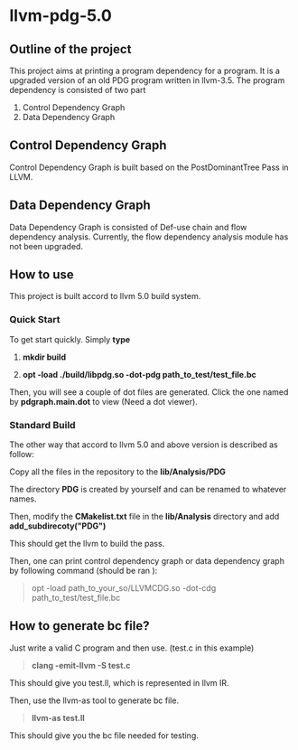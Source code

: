 # llvm-pdg-5.0

## Outline of the project

This project aims at printing a program dependency for a program. It is a upgraded version of an old PDG program written in llvm-3.5.
The program dependency is consisted of two part 
  1. Control Dependency Graph
  2. Data Dependency Graph

## Control Dependency Graph
Control Dependency Graph is built based on the PostDominantTree Pass in LLVM. 

## Data Dependency Graph
Data Dependency Graph is consisted of Def-use chain and flow dependency analysis. 
Currently, the flow dependency analysis module has not been upgraded.  

## How to use
This project is built accord to llvm 5.0 build system. 


### Quick Start
To get start quickly. Simply **type** 

1. **mkdir build**

2. **opt -load ./build/libpdg.so -dot-pdg path_to_test/test_file.bc**

Then, you will see a couple of dot files are generated. Click the one named by **pdgraph.main.dot** to view (Need a dot viewer).

### Standard Build
The other way that accord to llvm 5.0 and above version is described as follow:

Copy all the files in the repository to the **lib/Analysis/PDG** 

The directory **PDG** is created by yourself and can be renamed to whatever names.

Then, modify the **CMakelist.txt** file in the **lib/Analysis** directory and add **add_subdirecoty("PDG")**

This should get the llvm to build the pass.

Then, one can print control dependency graph or data dependency graph by following command (should be ran ):

> opt -load path_to_your_so/LLVMCDG.so -dot-cdg path_to_test/test_file.bc 

## How to generate bc file?
Just write a valid C program and then use. (test.c in this example)

> **clang -emit-llvm -S test.c**

This should give you test.ll, which is represented in llvm IR. 

Then, use the llvm-as tool to generate bc file.

> **llvm-as test.ll** 

This should give you the bc file needed for testing.
